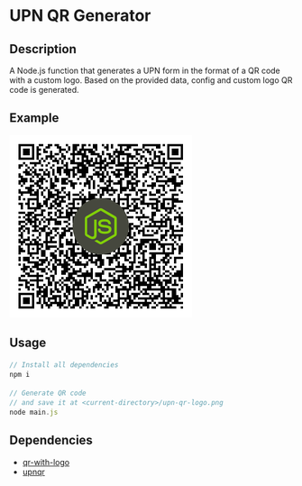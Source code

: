 # UPN QR Generator

## Description

A Node.js function that generates a UPN form in the format of a QR code with a custom logo.
Based on the provided data, config and custom logo QR code is generated.

## Example

![Generated QR code with a custom logo](upn-qr-logo.png)

## Usage

```javascript
// Install all dependencies
npm i

// Generate QR code
// and save it at <current-directory>/upn-qr-logo.png
node main.js
```

## Dependencies

- [qr-with-logo](https://www.npmjs.com/package/qr-with-logo)
- [upnqr](https://www.npmjs.com/package/upnqr)
